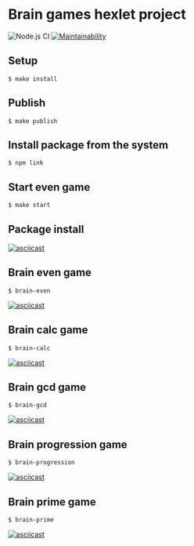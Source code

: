# Brain games hexlet project

![Node.js CI](https://github.com/YuliyaYakutsik/frontend-project-lvl1/workflows/Node.js%20CI/badge.svg)
[![Maintainability](https://api.codeclimate.com/v1/badges/0edfbe0ecca263b72212/maintainability)](https://codeclimate.com/github/YuliyaYakutsik/frontend-project-lvl1/maintainability)

## Setup

```
$ make install
```

## Publish

```
$ make publish
```

## Install package from the system

```
$ npm link
```

## Start even game

```
$ make start
```

## Package install
[![asciicast](https://asciinema.org/a/QIUmKplbB783WYsZVmsb120TC.svg)](https://asciinema.org/a/QIUmKplbB783WYsZVmsb120TC)

## Brain even game
```
$ brain-even
```
[![asciicast](https://asciinema.org/a/y9Iue6JxoyH3mOLzXxJGJ224B.svg)](https://asciinema.org/a/y9Iue6JxoyH3mOLzXxJGJ224B)

## Brain calc game
```
$ brain-calc
```
[![asciicast](https://asciinema.org/a/y4JvgJR3vzEHtRRm0laaAY4so.svg)](https://asciinema.org/a/y4JvgJR3vzEHtRRm0laaAY4so)

## Brain gcd game
```
$ brain-gcd
```
[![asciicast](https://asciinema.org/a/YzXtWp4jWZWkc4ZLMSjUCBHTm.svg)](https://asciinema.org/a/YzXtWp4jWZWkc4ZLMSjUCBHTm)

## Brain progression game
```
$ brain-progression
```
[![asciicast](https://asciinema.org/a/Lq29cljxPZgaJ37FtbGTyDdAM.svg)](https://asciinema.org/a/Lq29cljxPZgaJ37FtbGTyDdAM)

## Brain prime game
```
$ brain-prime
```
[![asciicast](https://asciinema.org/a/0T3EcSAWnC1NItZoZcZZaZQ82.svg)](https://asciinema.org/a/0T3EcSAWnC1NItZoZcZZaZQ82)